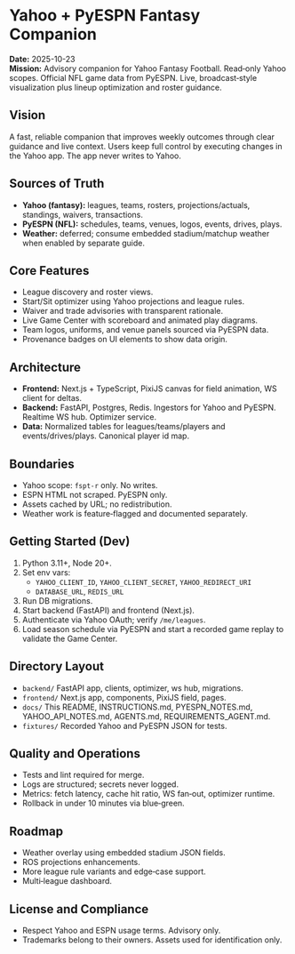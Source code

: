 # Yahoo + PyESPN Fantasy Companion

**Date:** 2025-10-23  
**Mission:** Advisory companion for Yahoo Fantasy Football. Read‑only Yahoo scopes. Official NFL game data from PyESPN. Live, broadcast‑style visualization plus lineup optimization and roster guidance.

## Vision
A fast, reliable companion that improves weekly outcomes through clear guidance and live context. Users keep full control by executing changes in the Yahoo app. The app never writes to Yahoo.

## Sources of Truth
- **Yahoo (fantasy):** leagues, teams, rosters, projections/actuals, standings, waivers, transactions.  
- **PyESPN (NFL):** schedules, teams, venues, logos, events, drives, plays.  
- **Weather:** deferred; consume embedded stadium/matchup weather when enabled by separate guide.

## Core Features
- League discovery and roster views.  
- Start/Sit optimizer using Yahoo projections and league rules.  
- Waiver and trade advisories with transparent rationale.  
- Live Game Center with scoreboard and animated play diagrams.  
- Team logos, uniforms, and venue panels sourced via PyESPN data.  
- Provenance badges on UI elements to show data origin.

## Architecture
- **Frontend:** Next.js + TypeScript, PixiJS canvas for field animation, WS client for deltas.  
- **Backend:** FastAPI, Postgres, Redis. Ingestors for Yahoo and PyESPN. Realtime WS hub. Optimizer service.  
- **Data:** Normalized tables for leagues/teams/players and events/drives/plays. Canonical player id map.

## Boundaries
- Yahoo scope: `fspt-r` only. No writes.  
- ESPN HTML not scraped. PyESPN only.  
- Assets cached by URL; no redistribution.  
- Weather work is feature‑flagged and documented separately.

## Getting Started (Dev)
1. Python 3.11+, Node 20+.  
2. Set env vars:  
   - `YAHOO_CLIENT_ID`, `YAHOO_CLIENT_SECRET`, `YAHOO_REDIRECT_URI`  
   - `DATABASE_URL`, `REDIS_URL`  
3. Run DB migrations.  
4. Start backend (FastAPI) and frontend (Next.js).  
5. Authenticate via Yahoo OAuth; verify `/me/leagues`.  
6. Load season schedule via PyESPN and start a recorded game replay to validate the Game Center.

## Directory Layout
- `backend/` FastAPI app, clients, optimizer, ws hub, migrations.  
- `frontend/` Next.js app, components, PixiJS field, pages.  
- `docs/` This README, INSTRUCTIONS.md, PYESPN_NOTES.md, YAHOO_API_NOTES.md, AGENTS.md, REQUIREMENTS_AGENT.md.  
- `fixtures/` Recorded Yahoo and PyESPN JSON for tests.

## Quality and Operations
- Tests and lint required for merge.  
- Logs are structured; secrets never logged.  
- Metrics: fetch latency, cache hit ratio, WS fan‑out, optimizer runtime.  
- Rollback in under 10 minutes via blue‑green.

## Roadmap
- Weather overlay using embedded stadium JSON fields.  
- ROS projections enhancements.  
- More league rule variants and edge‑case support.  
- Multi‑league dashboard.

## License and Compliance
- Respect Yahoo and ESPN usage terms. Advisory only.  
- Trademarks belong to their owners. Assets used for identification only.

